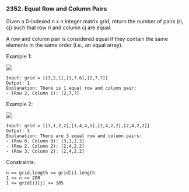### 2352. Equal Row and Column Pairs

Given a 0-indexed n x n integer matrix grid, return the number of pairs (ri, cj) such that row ri and column cj are equal.

A row and column pair is considered equal if they contain the same elements in the same order (i.e., an equal array).



Example 1:

![](https://assets.leetcode.com/uploads/2022/06/01/ex1.jpg)

    Input: grid = [[3,2,1],[1,7,6],[2,7,7]]
    Output: 1
    Explanation: There is 1 equal row and column pair:
    - (Row 2, Column 1): [2,7,7]

Example 2:

![](https://assets.leetcode.com/uploads/2022/06/01/ex2.jpg)

    Input: grid = [[3,1,2,2],[1,4,4,5],[2,4,2,2],[2,4,2,2]]
    Output: 3
    Explanation: There are 3 equal row and column pairs:
    - (Row 0, Column 0): [3,1,2,2]
    - (Row 2, Column 2): [2,4,2,2]
    - (Row 3, Column 2): [2,4,2,2]



Constraints:

    n == grid.length == grid[i].length
    1 <= n <= 200
    1 <= grid[i][j] <= 105
